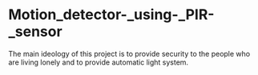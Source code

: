 # Motion_detector-_using-_PIR-_sensor
The main ideology of this project is to provide security to the people who are living lonely and to provide automatic light system.
